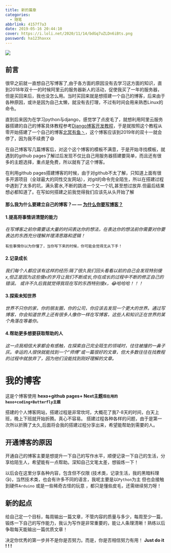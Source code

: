 ```yaml
---
title: 新的篇章
categories:
  - 随笔
abbrlink: 4157f7a3
date: 2019-05-16 20:44:10
cover: https://i.loli.net/2020/11/14/bdGq7uZLDn6iBts.png
password: ha123haxxx
---
```

![](https://i.loli.net/2020/11/14/bdGq7uZLDn6iBts.png)

## 前言

很早之前就一直想自己写博客了,由于各方面的原因没有去学习这方面的知识，直到2018年双十一的时候阿里云的服务器新人的活动，促使我买了一年的服务器，但是买回来后，我也没怎么用。当时买回来就是想搭建一个自己的博客，后来由于各种原因，或许是因为自己太懒，就没有去打理，不过有时间会用来熟悉Linux的命令。
<!-- more -->
直到后来因为在学习python与django，感觉学了点皮毛了，就想利用阿里云服务器搭建的自己的博客具体教程参考[Django博客开发教程](https://www.django.cn/course/show-34.html)，于是就按照这个教程从零开始搭建了一个自己的博客[北冥有鱼丶](https://www.yangkunpeng.top)，这个博客应该到2019年的双十一就会停了，因为我不续费了😄

在自己博客写几篇博客后，对这个这个博客的模板不满意，于是开始寻找模板，就遇到的github pages了解过后发现不仅比自己用服务器搭建要简单，而且还有很多的主题选择，重点是免费，所以就有了这个博客。

在利用github pages搭建博客的时候，由于对github不太了解，只知道上面有很多开源项目（全球最大的同性交友网站），对git的命令完全陌生，所以在搭建过程中遇到了太多的坑，满头雾水,不断的跳进一个又一个坑,甚至想过放弃.但最后结果想必都知道了。在写如何搭建之前我觉得我们应该先从头开始了解

#### 那么我为什么要建立自己的博客？— — [为什么你要写博客？](https://zhuanlan.zhihu.com/p/19743861?columnSlug=cnfeat)
#### 1.提高将事情讲清楚的能力
 *在写博客之前你需要话大量的时间表达你的想法，在表达你的想法前你需要对你要表达的东西充分理解并理清思路和逻辑！*
 	
 	有些事情你以为你懂了，当你写下来的时候，你可能会觉得无从下手！

#### 2.记录成长
*我们每个人都应该有这样的经历:隔了很久我们回头看看以前的自己会发现特别傻x,但正是因为这些傻x的岁月让我们不断成长,你在成长的过程中不断的修正自己的错误。 或许不久后我就觉得我现在写的东西特别傻x，😂哈哈哈！！！*

#### 3.探索未知世界
*世界不只你的家，你的朋友圈，你的公司，你应该去发现一个更大的世界。通过写博客，你会知道世界上还有很多人像你一样在写博客，这些人和知识正在世界的某个角落在等着你。*

#### 4.帮助更多想要获取帮助的人
*这一点我相信大家都会有感触，在探索自己完全陌生的领域时，往往被撞的一鼻子灰。幸运的人很快就能找到一个“师傅”或一篇很好的文章，但大多数往往在找教程的过程中就放弃了，因为他们没能找到刚好理解的文章。*

# 我的博客

   这是个博客使用 **hexo+github pages+ Next主题```现在用的hexo+coding+Butterfly主题```** 
   
   搭建的个人博客网站，搭建过程是非常坎坷，大概花了我7-8天的时间，白天上班，晚上下班就开始折腾。真心不容易。
   搭建过程各种各样的问题，由于是第一次所以折腾了太久,后面将会我的搭建过程分享出来，希望能帮助到需要的人。
   

## 开通博客的原因
   开通自己的博客主要是想提升一下自己的写作水平，顺便记录一下自己的生活，分享给陌生人，希望能有一点帮助。深知自己文笔太差，想锻炼一下！
  
   以后会在这里分享各种内容，包含但不仅限 (技术类，记录生活，我的黑暗料理😘)，当然技术类，也会有许多不同的语言，我呢主要是以`Python`为主 但也会接触到硬件`Arduino` 或是一些稀奇古怪的玩意 ，都只是懂些皮毛，还需继续努力呀！
## 新的起点
  给自己定一个目标，每周输出一篇文章，不管内容的质量与多少，每周至少一篇，锻炼一下自己的写作能力，我认为写作是非常重要的，能让人条理清晰！熟练以后争取每天能输出一篇优质文章！
  
  决定你优秀的第一步并不是你是否努力。而是，你是否相信努力有用！
   **Just do it ! ! !** 

